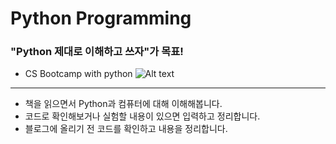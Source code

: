 # Python Programming
### "Python 제대로 이해하고 쓰자"가 목표!
- CS Bootcamp with python ![Alt text](https://user-images.githubusercontent.com/31465178/51436111-143ca100-1cca-11e9-8156-35f562ada08b.png "컴퓨터사이언스 부트캠프 with 파이썬")
___

- 책을 읽으면서 Python과 컴퓨터에 대해 이해해봅니다.
- 코드로 확인해보거나 실험할 내용이 있으면 입력하고 정리합니다.
- 블로그에 올리기 전 코드를 확인하고 내용을 정리합니다.

